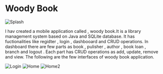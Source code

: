 # Woody Book

![Splash](https://github.com/malithisamarajeewa/Library-System/assets/136239464/cde38fc8-9fdc-43ff-ba61-a26a55f8e9b3)

I hav created a mobile application called , woody book.It is a library management system based on Java and SQLite database. It has fuctionalities like regidter , login , dashbooard and CRUD operations. In dashboard there are few parts as book , pulisher , author , book loan , branch and logout . Each part has CRUD operations as add, update, remove and view. The following are the few interfaces of woody book application.

![Login](https://github.com/malithisamarajeewa/Library-System/assets/136239464/bad2cdb1-8f5a-48c5-ba9c-cb1237d708b7)
![Home](https://github.com/malithisamarajeewa/Library-System/assets/136239464/6167986f-4483-4c7d-b91f-ba7ad3650c56)
![Home2](https://github.com/malithisamarajeewa/Library-System/assets/136239464/ff1577aa-a54b-464c-9861-43506e19cae8)



